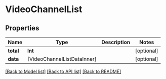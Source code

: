 # VideoChannelList

## Properties
Name | Type | Description | Notes
------------ | ------------- | ------------- | -------------
**total** | **Int** |  | [optional] 
**data** | [VideoChannelListDataInner] |  | [optional] 

[[Back to Model list]](../README.md#documentation-for-models) [[Back to API list]](../README.md#documentation-for-api-endpoints) [[Back to README]](../README.md)


